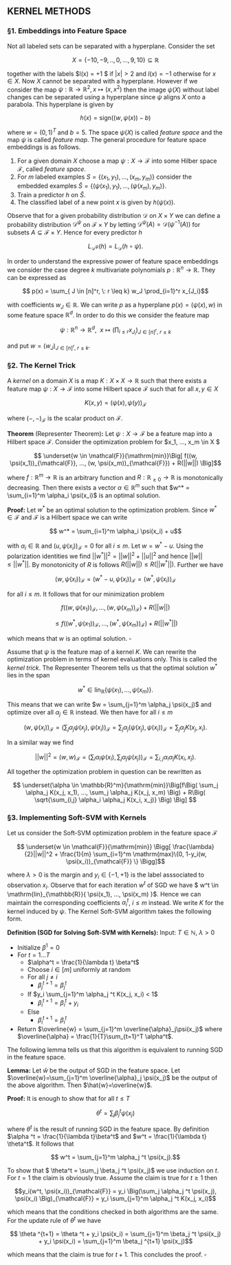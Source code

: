 ## KERNEL METHODS

### §1. Embeddings into Feature Space

Not all labeled sets can be separated with a hyperplane. Consider the set 

$$ X = \{ -10, -9, .., 0, ...,9, 10 \} \subseteq \mathbb{R}$$

together with the labels $l(x) = +1 $ if $|x| > 2$ and $l(x) = -1$ otherwise for $x \in X$. Now $X$ cannot be separated with a hyperplane. However if we consider the map $\psi:\mathbb{R} \rightarrow \mathbb{R}^2, x \mapsto (x,x^2)$ then the image $\psi(X)$ without label changes can be separated using a hyperplane since $\psi$ aligns $X$ onto a parabola. This hyperplane is given by

$$ h(x) = \mathrm{sign}((w,\psi(x))-b) $$

where $w = (0,1)^T$ and $b=5$. The space $\psi(X)$ is called *feature space* and the map $\psi$ is called *feature map*. The general procedure for feature space embeddings is as follows.

1. For a given domain $X$ choose a map $\psi:X \rightarrow \mathcal{F}$ into some Hilber space $\mathcal{F}$, called *feature space*.
2. For $m$ labeled examples $S = \{(x_1, y_1), ...,(x_m,y_m) \}$ consider the embedded examples $\hat{S} =\{ (\psi(x_1), y_1), ..., (\psi(x_m), y_m) \}$.
3. Train a predictor $h$ on $\hat{S}$.
4. The classified label of a new point $x$ is given by $h(\psi(x))$.

Observe that for a given probability distribution $\mathcal{D}$ on $X \times Y$ we can define a probability distribution $\mathcal{D}^{\psi}$ on $\mathcal{F} \times Y$ by letting $\mathcal{D}^{\psi}(A) = \mathcal{D}(\psi^{-1}(A))$ for subsets $A \subseteq \mathcal{F} \times Y$. Hence for every predictor $h$ 

$$ L_{\mathcal{D}^{\psi}}(h) = L_{\mathcal{D}}(h \circ \psi). $$

In order to understand the expressive power of feature space embeddings we consider the case degree $k$ multivariate polynomials $p: \mathbb{R}^n \rightarrow \mathbb{R}$. They can be expressed as 

$$ p(x) = \sum_{ J \in [n]^r, \: r \leq k}  w_J \prod_{i=1}^r x_{J_i}$$ 

with coefficients $w_J \in \mathbb{R}$. We can write $p$ as a hyperplane $p(x) = (\psi(x),w)$ in some feature space $\mathbb{R}^d$. In order to do this we consider the feature map

$$ \psi : \mathbb{R}^n \rightarrow \mathbb{R}^d, \: \: x \mapsto \Big(\prod_{i \leq r} x_{J_i}\Big)_{J \in [n]^r, \: r \leq k}$$

and put $w = (w_J)_{J \in [n]^r, \: r \leq k}$.

### §2. The Kernel Trick

A *kernel* on a domain $X$ is a map $K: X \times X \rightarrow \mathbb{R}$ such that there exists a feature map $\psi : X \rightarrow \mathcal{F}$ into some Hilbert space $\mathcal{F}$ such that for all $x,y \in X$

$$ K(x,y)=(\psi(x), \psi(y))_{\mathcal{F}}$$ 

where $(-,-)_{\mathcal{F}}$ is the scalar product on $\mathcal{F}$.

**Theorem** (Representer Theorem)**:** Let $\psi :X \rightarrow \mathcal{F}$ be a feature map into a Hilbert space $\mathcal{F}$. Consider the optimization problem for $x_1, ..., x_m \in X $

$$ \underset{w \in \mathcal{F}}{\mathrm{min}}\Big[ f((w, \psi(x_1))_{\mathcal{F}}, ..., (w, \psi(x_m))_{\mathcal{F}}) + R(||w||) \Big]$$ 

where $f:\mathbb{R}^m \rightarrow \mathbb{R}$ is an arbitrary function and $R : \mathbb{R}_{\geq 0} \rightarrow  \mathbb{R}$ is monotonically decreasing. Then there exists a vector $\alpha \in \mathbb{R}^m$ such that $w^* = \sum_{i=1}^m \alpha_i \psi(x_i)$ is an optimal solution.

**Proof:** Let $w^*$ be an optimal solution to the optimization problem. Since $w^* \in \mathcal{F}$ and $\mathcal{F}$ is a Hilbert space we can write 

$$ w^* = \sum_{i=1}^m \alpha_i \psi(x_i) + u$$ 

with $\alpha_i \in \mathbb{R}$ and $(u, \psi(x_i))_{\mathcal{F}}=0$ for all $i\leq m$. Let $w = w^* - u$. Using the polarization identities we find $||w^*||^2 = ||w||^2 + ||u||^2$ and hence $||w|| \leq ||w^*||$. By monotonicity of $R$ is follows $R(||w||) \leq R(||w^*||)$. Further we have 

$$ (w, \psi(x_i))_{\mathcal{F}} = (w^*-u, \psi(x_i))_{\mathcal{F}}=(w^*, \psi(x_i))_{\mathcal{F}}$$ 

for all $i \leq m$. It follows that for our minimization problem 

$$ f((w, \psi(x_1))_{\mathcal{F}}, ..., (w, \psi(x_m))_{\mathcal{F}}) + R(||w||) $$

$$ \leq f((w^*, \psi(x_1))_{\mathcal{F}}, ..., (w^*, \psi(x_m))_{\mathcal{F}}) + R(||w^*||) $$

which means that $w$ is an optimal solution. $\square$

Assume that $\psi$ is the feature map of a kernel $K$. We can rewrite the optimization problem in terms of kernel evaluations only. This is called the *kernel trick*. The Representer Theorem tells us that the optimal solution $w^*$ lies in the span 

$$ w^* \in \mathrm{lin}_{\mathbb{R}}\{ \psi(x_1), ..., \psi(x_m) \}.$$ 

This means that we can write $w = \sum_{j=1}^m \alpha_j \psi(x_j)$ and optimize over all $\alpha_j \in \mathbb{R}$ instead. We then have for all $i \leq m$

$$ (w, \psi(x_i))_{\mathcal{F}} = \Big( \sum_j \alpha_j \psi(x_j), \psi(x_i) \Big)_{\mathcal{F}} = \sum_j \alpha_j(\psi(x_j), \psi(x_i))_{\mathcal{F}} = \sum_j \alpha_j K(x_j, x_i).$$

In a similar way we find

$$ ||w||^2 = (w,w)_{\mathcal{F}} = \Big(\sum_i \alpha_i \psi(x_i), \sum_j \alpha_j \psi(x_j) \Big)_{\mathcal{F}} = \sum_{i,j} \alpha_i \alpha_j K(x_i, x_j).$$

All together the optimization problem in question can be rewritten as

$$ \underset{\alpha \in \mathbb{R}^m}{\mathrm{min}}\Big[f\Big( \sum_j \alpha_j K(x_j, x_1), ..., \sum_j \alpha_j K(x_j, x_m) \Big)  + R\Big( \sqrt{\sum_{i,j} \alpha_i \alpha_j K(x_i, x_j)} \Big) \Big] $$ 

### §3. Implementing Soft-SVM with Kernels

Let us consider the Soft-SVM optimization problem in the feature space $\mathcal{F}$

$$ \underset{w \in \mathcal{F}}{\mathrm{min}} \Bigg[  \frac{\lambda}{2}||w||^2 + \frac{1}{m} \sum_{i=1}^m \mathrm{max}\{0, 1-y_i(w, \psi(x_i))_{\mathcal{F}} \} \Bigg]$$

where $\lambda > 0$ is the margin and $y_i \in \{-1, +1\}$ is the label asssociated to observation $x_i$. Observe that for each iteration $w^t$ of SGD we have $ w^t \in \mathrm{lin}_{\mathbb{R}}\{ \psi(x_1), ..., \psi(x_m) \}$. Hence we can maintain the corresponding coefficients $\alpha_i^t$, $i \leq m$ instead. We write $K$ for the kernel induced by $\psi$. The Kernel Soft-SVM algorithm takes the following form.

**Definition (SGD for Solving Soft-SVM with Kernels):**
Input: $T \in \mathbb{N}$, $\lambda > 0$
* Initialize $\beta^1 =0$
* For $t = 1...T$ 
    * $\alpha^t = \frac{1}{\lambda t} \beta^t$
    * Choose $i \in [m]$ uniformly at random
    * For all $j \neq i$
        * $\beta_j ^{t+1}=\beta_j ^{t}$
    * If $y_i \sum_{j=1}^m \alpha_j ^t K(x_j, x_i) < 1$
        * $\beta_i ^{t+1}=\beta_i ^{t} + y_i$
    * Else
        * $\beta_i ^{t+1}=\beta_i ^{t}$
* Return $\overline{w} = \sum_{j=1}^m \overline{\alpha}_j\psi(x_j)$ where $\overline{\alpha} = \frac{1}{T}\sum_{t=1}^T \alpha^t$.

The following lemma tells us that this algorithm is equivalent to running SGD in the feature space.

**Lemma:** Let $\hat{w}$ be the output of SGD in the feature space. Let $\overline{w}=\sum_{j=1}^m \overline{\alpha}_j \psi(x_j)$ be the output of the above algorithm. Then $\hat{w}=\overline{w}$.

**Proof:** It is enough to show that for all $t\leq T$

$$ \theta^t = \sum_j \beta_j ^t \psi(x_j)$$

where $\theta^t$ is the result of running SGD in the feature space. By definition $\alpha ^t = \frac{1}{\lambda t}\beta^t$ and $w^t = \frac{1}{\lambda t} \theta^t$. It follows that 

$$ w^t = \sum_{j=1}^m \alpha_j ^t \psi(x_j).$$

To show that $ \theta^t = \sum_j \beta_j ^t \psi(x_j)$ we use induction on $t$. For $t=1$ the claim is obviously true. Assume the claim is true for $t \geq 1$ then 

$$y_i(w^t, \psi(x_i))_{\mathcal{F}} = y_i \Big(\sum_j \alpha_j ^t \psi(x_j), \psi(x_i) \Big)_{\mathcal{F}} = y_i \sum_{j=1}^m \alpha_j ^t K(x_j, x_i)$$
 
which means that the conditions checked in both algorithms are the same. For the update rule of $\theta^t$ we have

$$ \theta ^{t+1} = \theta ^t + y_i \psi(x_i) = \sum_{j=1}^m \beta_j ^t \psi(x_j) + y_i \psi(x_i) = \sum_{j=1}^m \beta_j ^{t+1} \psi(x_j)$$ 

which means that the claim is true for $t+1$. This concludes the proof. $\square$